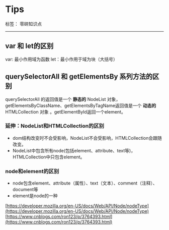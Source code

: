 ﻿# Tips

标签： 零碎知识点

---

## var 和 let的区别

var: 最小作用域为函数
let：最小作用于域为块（大括号）

## querySelectorAll 和 getElementsBy 系列方法的区别

querySelectorAll 的返回值是一个 **静态的** NodeList 对象，
getElementsByClassName、getElementsByTagName返回值是一个 **动态的** HTMLCollection 对象 。getElementById返回一个element。

### 延伸：NodeList和HTMLCollection的区别

- dom结构改变时不会受影响，NodeList不会受影响，HTMLCollection会跟随改变。
- NodeList中包含所有node(包括element、attribute、text等)，HTMLCollection中只包含element。

### node和element的区别

- node包含element、attribute（属性）、text（文本）、comment（注释）、document等
- element是node的一种

[https://developer.mozilla.org/en-US/docs/Web/API/Node/nodeType](https://developer.mozilla.org/en-US/docs/Web/API/Node/nodeType)
[https://www.cnblogs.com/ron123/p/3764393.html](https://www.cnblogs.com/ron123/p/3764393.html)
